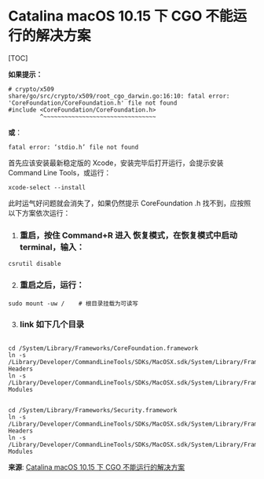 # Catalina macOS 10.15 下 CGO 不能运行的解决方案

[TOC]

**如果提示：**

```shell
# crypto/x509
share/go/src/crypto/x509/root_cgo_darwin.go:16:10: fatal error: 'CoreFoundation/CoreFoundation.h' file not found
#include <CoreFoundation/CoreFoundation.h>
         ^~~~~~~~~~~~~~~~~~~~~~~~~~~~~~~~~
```

**或**：

```shell
fatal error: ‘stdio.h’ file not found
```

首先应该安装最新稳定版的 Xcode，安装完毕后打开运行，会提示安装 Command Line Tools，或运行：

```shell
xcode-select --install
```

此时运气好问题就会消失了，如果仍然提示 CoreFoundation .h 找不到，应按照以下方案依次运行：

1. ### 重启，按住 Command+R 进入 恢复模式，在恢复模式中启动 terminal，输入：

```shell
csrutil disable
```

2. ### 重启之后，运行：

```shell
sudo mount -uw /	# 根目录挂载为可读写
```

3. ### link 如下几个目录

```shell

cd /System/Library/Frameworks/CoreFoundation.framework
ln -s /Library/Developer/CommandLineTools/SDKs/MacOSX.sdk/System/Library/Frameworks/CoreFoundation.framework/Headers Headers
ln -s /Library/Developer/CommandLineTools/SDKs/MacOSX.sdk/System/Library/Frameworks/CoreFoundation.framework/Modules Modules


cd /System/Library/Frameworks/Security.framework
ln -s /Library/Developer/CommandLineTools/SDKs/MacOSX.sdk/System/Library/Frameworks/Security.framework/Headers Headers
ln -s /Library/Developer/CommandLineTools/SDKs/MacOSX.sdk/System/Library/Frameworks/Security.framework/Modules Modules
```



**来源**: [Catalina macOS 10.15 下 CGO 不能运行的解决方案](https://medium.com/@croath/catalina-macos-10-15-下-cgo-不能运行的解决方案-5b580140b45a)

